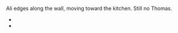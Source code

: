 Ali edges along the wall, moving toward the kitchen. Still no Thomas.

* [](100A--Take02--.md)
* [](100B--Take02--.md)
